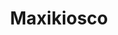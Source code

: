 ---
title: "Maxikiosco"
url: /ciudad-autonoma-de-buenos-aires/maxikiosco-alvarez-jonte/
shop: Allgemein
---